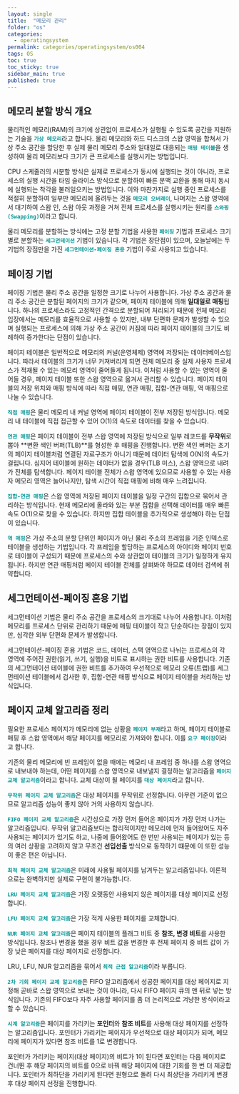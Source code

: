 ```yaml
---
layout: single
title:  "메모리 관리"
folder: "os"
categories:
  - operatingsystem
permalink: categories/operatingsystem/os004
tags: OS
toc: true
toc_sticky: true
sidebar_main: true
published: true
---
```


## 메모리 분할 방식 개요
물리적인 메모리(RAM)의 크기에 상관없이 프로세스가 실행될 수 있도록 공간을 지원하는 기술을 <span style="color: rgb(3, 150, 150); font-weight: bold;">`가상 메모리`</span>라고 합니다. 물리 메모리와 하드 디스크의 스왑 영역을 합쳐서 가상 주소 공간을 할당한 후 실제 물리 메모리 주소와 일대일로 대응되는 <span style="color: rgb(3, 150, 150); font-weight: bold;">`매핑 테이블`</span>을 생성하여 물리 메모리보다 크기가 큰 프로세스를 실행시키는 방법입니다.

CPU 스케줄러의 시분할 방식은 실제로 프로세스가 동시에 실행되는 것이 아니라, 프로세스의 실행 시간을 타임 슬라이스 방식으로 분할하여 빠른 문맥 교환을 통해 마치 동시에 실행되는 착각을 불러일으키는 방법입니다. 이와 마찬가지로 실행 중인 프로세스를 적절히 분할하여 일부만 메모리에 올려두는 것을 <span style="color: rgb(3, 150, 150); font-weight: bold;">`메모리 오버레이`</span>, 나머지는 스왑 영역에서 대기하여 스왑 인, 스왑 아웃 과정을 거쳐 전체 프로세스를 실행시키는 원리를 <span style="color: rgb(3, 150, 150); font-weight: bold;">`스와핑(Swapping)`</span>이라고 합니다.

물리 메모리를 분할하는 방식에는 고정 분할 기법을 사용한 <span style="color: rgb(3, 150, 150); font-weight: bold;">`페이징`</span> 기법과 프로세스 크기별로 분할하는 <span style="color: rgb(3, 150, 150); font-weight: bold;">`세그먼테이션`</span> 기법이 있습니다. 각 기법은 장단점이 있으며, 오늘날에는 두 기법의 장점만을 가진 <span style="color: rgb(3, 150, 150); font-weight: bold;">`세그먼테이션-페이징 혼용`</span> 기법이 주로 사용되고 있습니다.

## 페이징 기법
페이징 기법은 물리 주소 공간을 일정한 크기로 나누어 사용합니다. 가상 주소 공간과 물리 주소 공간은 분할된 페이지의 크기가 같으며, 페이지 테이블에 의해 **일대일로 매핑**됩니다. 하나의 프로세스라도 고정적인 간격으로 분할되어 처리되기 때문에 전체 메모리 입장에서는 메모리를 효율적으로 사용할 수 있지만, 내부 단편화 문제가 발생할 수 있으며 실행되는 프로세스에 의해 가상 주소 공간이 커짐에 따라 페이지 테이블의 크기도 비례하여 증가한다는 단점이 있습니다.

페이지 테이블은 일반적으로 메모리의 커널(운영체제) 영역에 저장되는 데이터베이스입니다. 따라서 테이블의 크기가 너무 커져버리게 되면 전체 메모리 중 실제 사용자 프로세스가 적재될 수 있는 메모리 영역이 줄어들게 됩니다. 이처럼 사용할 수 있는 영역이 줄어들 경우, 페이지 테이블 또한 스왑 영역으로 옮겨서 관리할 수 있습니다. 페이지 테이블의 저장 위치와 매핑 방식에 따라 직접 매핑, 연관 매핑, 집합-연관 매핑, 역 매핑으로 나눌 수 있습니다.

<span style="color: rgb(3, 150, 150); font-weight: bold;">`직접 매핑`</span>은 물리 메모리 내 커널 영역에 페이지 테이블이 전부 저장된 방식입니다. 메모리 내 테이블에 직접 접근할 수 있어 O(1)의 속도로 데이터를 찾을 수 있습니다.

<span style="color: rgb(3, 150, 150); font-weight: bold;">`연관 매핑`</span>은 페이지 테이블이 전부 스왑 영역에 저장된 방식으로 일부 레코드를 **무작위**로 뽑아 **변환 색인 버퍼(TLB)**를 형성한 후 매핑을 진행합니다. 변환 색인 버퍼는 초기의 페이지 테이블처럼 연결된 자료구조가 아니기 때문에 데이터 탐색에 O(N)의 속도가 걸립니다. 심지어 테이블에 원하는 데이터가 없을 경우(TLB 미스), 스왑 영역으로 내려가 전체를 탐색합니다. 페이지 테이블 전체가 스왑 영역에 있으므로 사용할 수 있는 사용자 메모리 영역은 늘어나지만, 탐색 시간이 직접 매핑에 비해 매우 느려집니다.

<span style="color: rgb(3, 150, 150); font-weight: bold;">`집합-연관 매핑`</span>은 스왑 영역에 저장된 페이지 테이블을 일정 구간의 집합으로 묶어서 관리하는 방식입니다. 현재 메모리에 올라와 있는 부분 집합을 선택해 데이터를 매우 빠른 속도 O(1)으로 찾을 수 있습니다. 하지만 집합 테이블을 추가적으로 생성해야 하는 단점이 있습니다.

<span style="color: rgb(3, 150, 150); font-weight: bold;">`역 매핑`</span>은 가상 주소의 분할 단위인 페이지가 아닌 물리 주소의 프레임을 기준 인덱스로 테이블을 생성하는 기법입니다. 각 프레임을 할당하는 프로세스의 아이디와 페이지 번호로 테이블이 구성되기 때문에 프로세스의 수와 상관없이 테이블의 크기가 일정하게 유지됩니다. 하지만 연관 매핑처럼 페이지 테이블 전체를 살펴봐야 하므로 데이터 검색에 취약합니다.

## 세그먼테이션-페이징 혼용 기법
세그먼테이션 기법은 물리 주소 공간을 프로세스의 크기대로 나누어 사용합니다. 이처럼 메모리를 프로세스 단위로 관리하기 때문에 매핑 테이블이 작고 단순하다는 장점이 있지만, 심각한 외부 단편화 문제가 발생합니다.

세그먼테이션-페이징 혼용 기법은 코드, 데이터, 스택 영역으로 나뉘는 프로세스의 각 영역에 주어진 권한(읽기, 쓰기, 실행)을 비트로 표시하는 권한 비트를 사용합니다. 기존의 세그먼테이션 테이블에 권한 비트를 추가하여 우선적으로 메모리 오류(트랩)를 세그먼테이션 테이블에서 검사한 후, 집합-연관 매핑 방식으로 페이지 테이블을 처리하는 방식입니다.

## 페이지 교체 알고리즘 정리
필요한 프로세스 페이지가 메모리에 없는 상황을 <span style="color: rgb(3, 150, 150); font-weight: bold;">`페이지 부재`</span>라고 하며, 페이지 테이블로 매핑 후 스왑 영역에서 해당 페이지를 메모리로 가져와야 합니다. 이를 <span style="color: rgb(3, 150, 150); font-weight: bold;">`요구 페이징`</span>이라고 합니다.

기존의 물리 메모리에 빈 프레임이 없을 때에는 메모리 내 프레임 중 하나를 스왑 영역으로 내보내야 하는데, 어떤 페이지를 스왑 영역으로 내보낼지 결정하는 알고리즘을 <span style="color: rgb(3, 150, 150); font-weight: bold;">`페이지 교체 알고리즘`</span>이라고 합니다. 교체 대상이 될 페이지를 <span style="color: rgb(3, 150, 150); font-weight: bold;">`대상 페이지`</span>라고 합니다.

<span style="color: rgb(3, 150, 150); font-weight: bold;">`무작위 페이지 교체 알고리즘`</span>은 대상 페이지를 무작위로 선정합니다. 아무런 기준이 없으므로 알고리즘 성능이 좋지 않아 거의 사용하지 않습니다.

<span style="color: rgb(3, 150, 150); font-weight: bold;">`FIFO 페이지 교체 알고리즘`</span>은 시간상으로 가장 먼저 들어온 페이지가 가장 먼저 나가는 알고리즘입니다. 무작위 알고리즘보다는 합리적이지만 메모리에 먼저 들어왔어도 자주 사용되는 페이지가 있기도 하고, 나중에 들어왔어도 한 번만 사용되는 페이지가 있는 등의 여러 상황을 고려하지 않고 무조건 **선입선출** 방식으로 동작하기 떄문에 이 또한 성능이 좋은 편은 아닙니다.

<span style="color: rgb(3, 150, 150); font-weight: bold;">`최적 페이지 교체 알고리즘`</span>은 미래에 사용될 페이지를 남겨두는 알고리즘입니다. 이론적으로는 완벽하지만 실제로 구현이 불가능합니다.

<span style="color: rgb(3, 150, 150); font-weight: bold;">`LRU 페이지 교체 알고리즘`</span>은 가장 오랫동안 사용되지 않은 페이지를 대상 페이지로 선정합니다.

<span style="color: rgb(3, 150, 150); font-weight: bold;">`LFU 페이지 교체 알고리즘`</span>은 가장 적게 사용한 페이지를 교체합니다. 

<span style="color: rgb(3, 150, 150); font-weight: bold;">`NUR 페이지 교체 알고리즘`</span>은 페이지 테이블의 플래그 비트 중 **참조, 변경 비트**를 사용한 방식입니다. 참조나 변경을 했을 경우 비트 값을 변경한 후 전체 페이지 중 비트 값이 가장 낮은 페이지를 대상 페이지로 선정합니다.

LRU, LFU, NUR 알고리즘을 묶어서 <span style="color: rgb(3, 150, 150); font-weight: bold;">`최적 근접 알고리즘`</span>이라 부릅니다.

<span style="color: rgb(3, 150, 150); font-weight: bold;">`2차 기회 페이지 교체 알고리즘`</span>은 FIFO 알고리즘에서 성공한 페이지를 대상 페이지로 지정해 곧바로 스왑 영역으로 보내는 것이 아니라, 다시 FIFO 페이지 큐의 맨 뒤로 넣는 방식입니다. 기존의 FIFO보다 자주 사용할 페이지를 좀 더 논리적으로 겨냥한 방식이라고 할 수 있습니다.

<span style="color: rgb(3, 150, 150); font-weight: bold;">`시계 알고리즘`</span>은 페이지를 가리키는 **포인터**와 **참조 비트**를 사용해 대상 페이지를 선정하는 알고리즘입니다. 포인터가 가리키는 페이지가 우선적으로 대상 페이지가 되며, 메모리에 페이지가 있다면 참조 비트를 1로 변경합니다.

포인터가 가리키는 페이지(대상 페이지)의 비트가 1이 된다면 포인터는 다음 페이지로 건너뛴 후 해당 페이지의 비트를 0으로 바꿔 해당 페이지에 대한 기회를 한 번 더 제공합니다. 포인터가 최하단을 가리키게 된다면 원형으로 돌려 다시 최상단을 가리키게 변경 후 대상 페이지 선정을 진행합니다.